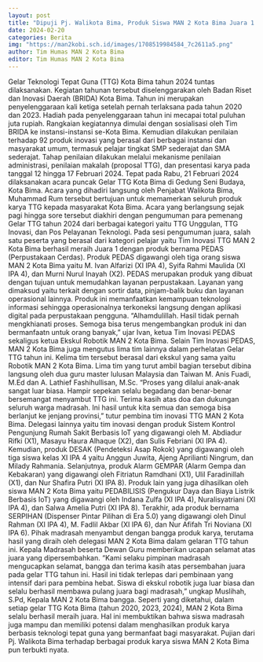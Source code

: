 ```yaml
---
layout: post
title: "Dipuji Pj. Walikota Bima, Produk Siswa MAN 2 Kota Bima Juara 1 Gelar Teknologi Tepat Guna"
date: 2024-02-20
categories: Berita
img: "https://man2kobi.sch.id/images/1708519984584_7c2611a5.png"
author: Tim Humas MAN 2 Kota Bima
editor: Tim Humas MAN 2 Kota Bima
---
```



Gelar Teknologi Tepat Guna (TTG) Kota Bima tahun 2024 tuntas dilaksanakan. Kegiatan tahunan tersebut diselenggarakan oleh Badan Riset dan Inovasi Daerah (BRIDA) Kota Bima. Tahun ini merupakan penyelenggaraan kali ketiga setelah pernah terlaksana pada tahun 2020 dan 2023. Hadiah pada penyelenggaraan tahun ini mecapai total puluhan juta rupiah.
Rangkaian kegiatannya dimulai dengan sosialisasi oleh Tim BRIDA ke instansi-instansi se-Kota Bima. Kemudian dilakukan penilaian terhadap 92 produk inovasi yang berasal dari berbagai instansi dan masyarakat umum, termasuk pelajar tingkat SMP sederajat dan SMA sederajat. Tahap penilaian dilakukan melalui mekanisme penilaian administrasi, penilaian makalah (proposal TTG), dan presentasi karya pada tanggal 12 hingga 17 Februari 2024.
Tepat pada Rabu, 21 Februari 2024 dilaksanakan acara puncak Gelar TTG Kota Bima di Gedung Seni Budaya, Kota Bima. Acara yang dihadiri langsung oleh Penjabat Walikota Bima, Muhammad Rum tersebut bertujuan untuk memamerkan seluruh produk karya TTG kepada masyarakat Kota Bima. Acara yang berlangsung sejak pagi hingga sore tersebut diakhiri dengan pengumuman para pemenang Gelar TTG tahun 2024 dari berbagai kategori yaitu TTG Unggulan, TTG Inovasi, dan Pos Pelayanan Teknologi.
Pada sesi pengumuman juara, salah satu peserta yang berasal dari kategori pelajar yaitu Tim Inovasi TTG MAN 2 Kota Bima berhasil meraih Juara 1 dengan produk bernama PEDAS (Perpustakaan Cerdas). Produk PEDAS digawangi oleh tiga orang siswa MAN 2 Kota Bima yaitu M. Ivan Alfarizi (XI IPA 4), Syifa Rahmi Maulida (XI IPA 4), dan Murni Nurul Inayah (X2).
PEDAS merupakan produk yang dibuat dengan tujuan untuk memudahkan layanan perpustakaan. Layanan yang dimaksud yaitu terkait dengan sortir data, pinjam-balik buku dan layanan operasional lainnya. Produk ini memanfaatkan kemampuan teknologi informasi sehingga operasionalnya terkoneksi langsung dengan aplikasi digital pada perpustakaan pengguna.
“Alhamdulillah. Hasil tidak pernah mengkhianati proses. Semoga bisa terus mengembangkan produk ini dan bermanfaatn untuk orang banyak,” ujar Ivan, ketua Tim Inovasi PEDAS sekaligus ketua Ekskul Robotik MAN 2 Kota Bima.
Selain Tim Inovasi PEDAS, MAN 2 Kota Bima juga mengutus lima tim lainnya dalam perhelatan Gelar TTG tahun ini. Kelima tim tersebut berasal dari ekskul yang sama yaitu Robotik MAN 2 Kota Bima. Lima tim yang turut ambil bagian tersebut dibina langsung oleh dua guru master lulusan Malaysia dan Taiwan M. Anis Fuadi, M.Ed dan A. Lathief Fashihullisan, M.Sc.
“Proses yang dilalui anak-anak sangat luar biasa. Hampir sepekan selalu begadang dan benar-benar bersemangat menyambut TTG ini. Terima kasih atas doa dan dukungan seluruh warga madrasah. Ini hasil untuk kita semua dan semoga bisa berlanjut ke jenjang provinsi,” tutur pembina tim inovasi TTG MAN 2 Kota Bima.
Delegasi lainnya yaitu tim inovasi dengan produk Sistem Kontrol Pengunjung Rumah Sakit Berbasis IoT yang digawangi oleh M. Abdiadur Rifki (X1), Masayu Haura Alhaque (X2), dan Sulis Febriani (XI IPA 4). Kemudian, produk DESAK (Pendeteksi Asap Rokok) yang digawangi oleh tiga siswa kelas XI IPA 4 yaitu Anggun Juwita, Ajeng Aprilianti Ningrum, dan Milady Rahmania. Selanjutnya, produk Alarm GEMPAR (Alarm Gempa dan Kebakaran) yang digawangi oleh Fitriatun Ramdhani (X1), Ulil Faradinillah (X1), dan Nur Shafira Putri (XI IPA 8).
Produk lain yang juga dihasilkan oleh siswa MAN 2 Kota Bima yaitu PEDABILISIS (Pengukur Daya dan Biaya Listrik Berbasis IoT) yang digawangi oleh Indana Zulfa (XI IPA 4), Nuralisyatriani (XI IPA 4), dan Salwa Amelia Putri (XI IPA 8). Terakhir, ada produk bernama SERPIHAN (Dispenser Pintar Pilihan di Era 5.0) yang digawangi oleh Dinul Rahman (XI IPA 4), M. Fadlil Akbar (XI IPA 6), dan Nur Afifah Tri Noviana (XI IPA 6).
Pihak madrasah menyambut dengan bangga produk karya, terutama hasil yang diraih oleh delegasi MAN 2 Kota Bima dalam gelaran TTG tahun ini. Kepala Madrasah beserta Dewan Guru memberikan ucapan selamat atas juara yang dipersembahkan.
“Kami selaku pimpinan madrasah mengucapkan selamat, bangga dan terima kasih atas persembahan juara pada gelar TTG tahun ini. Hasil ini tidak terlepas dari pembinaan yang intensif dari para pembina hebat. Siswa di ekskul robotik juga luar biasa dan selalu berhasil membawa pulang juara bagi madrasah,” ungkap Muslihah, S.Pd, Kepala MAN 2 Kota Bima bangga.
Seperti yang diketahui, dalam setiap gelar TTG Kota Bima (tahun 2020, 2023, 2024), MAN 2 Kota Bima selalu berhasil meraih juara. Hal ini membuktikan bahwa siswa madrasah juga mampu dan memiliki potensi dalam menghasilkan produk karya berbasis teknologi tepat guna yang bermanfaat bagi masyarakat. Pujian dari Pj. Walikota Bima terhadap berbagai produk karya siswa MAN 2 Kota Bima pun terbukti nyata.
